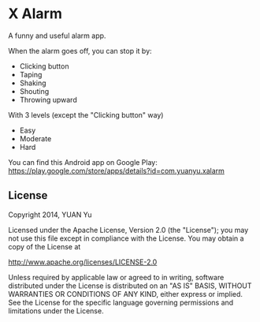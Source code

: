X Alarm
==========

A funny and useful alarm app.

When the alarm goes off, you can stop it by:
- Clicking button
- Taping
- Shaking
- Shouting
- Throwing upward

With 3 levels (except the "Clicking button" way)
- Easy
- Moderate
- Hard

You can find this Android app on Google Play: https://play.google.com/store/apps/details?id=com.yuanyu.xalarm


License
----------

Copyright 2014, YUAN Yu

Licensed under the Apache License, Version 2.0 (the "License");
you may not use this file except in compliance with the License.
You may obtain a copy of the License at

   http://www.apache.org/licenses/LICENSE-2.0

Unless required by applicable law or agreed to in writing, software
distributed under the License is distributed on an "AS IS" BASIS,
WITHOUT WARRANTIES OR CONDITIONS OF ANY KIND, either express or implied.
See the License for the specific language governing permissions and
limitations under the License.
